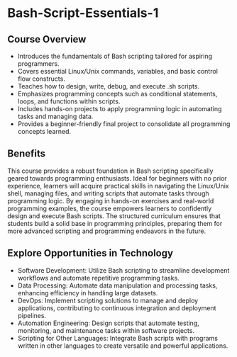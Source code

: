# Bash-Script-Essentials-1
## Course Overview
- Introduces the fundamentals of Bash scripting tailored for aspiring programmers.
- Covers essential Linux/Unix commands, variables, and basic control flow constructs.
- Teaches how to design, write, debug, and execute .sh scripts.
- Emphasizes programming concepts such as conditional statements, loops, and functions within scripts.
- Includes hands-on projects to apply programming logic in automating tasks and managing data.
- Provides a beginner-friendly final project to consolidate all programming concepts learned.

## Benefits
This course provides a robust foundation in Bash scripting specifically geared towards programming enthusiasts. Ideal for beginners with no prior experience, learners will acquire practical skills in navigating the Linux/Unix shell, managing files, and writing scripts that automate tasks through programming logic. By engaging in hands-on exercises and real-world programming examples, the course empowers learners to confidently design and execute Bash scripts. The structured curriculum ensures that students build a solid base in programming principles, preparing them for more advanced scripting and programming endeavors in the future.

## Explore Opportunities in Technology
- Software Development: Utilize Bash scripting to streamline development workflows and automate repetitive programming tasks.
- Data Processing: Automate data manipulation and processing tasks, enhancing efficiency in handling large datasets.
- DevOps: Implement scripting solutions to manage and deploy applications, contributing to continuous integration and deployment pipelines.
- Automation Engineering: Design scripts that automate testing, monitoring, and maintenance tasks within software projects.
- Scripting for Other Languages: Integrate Bash scripts with programs written in other languages to create versatile and powerful applications.
